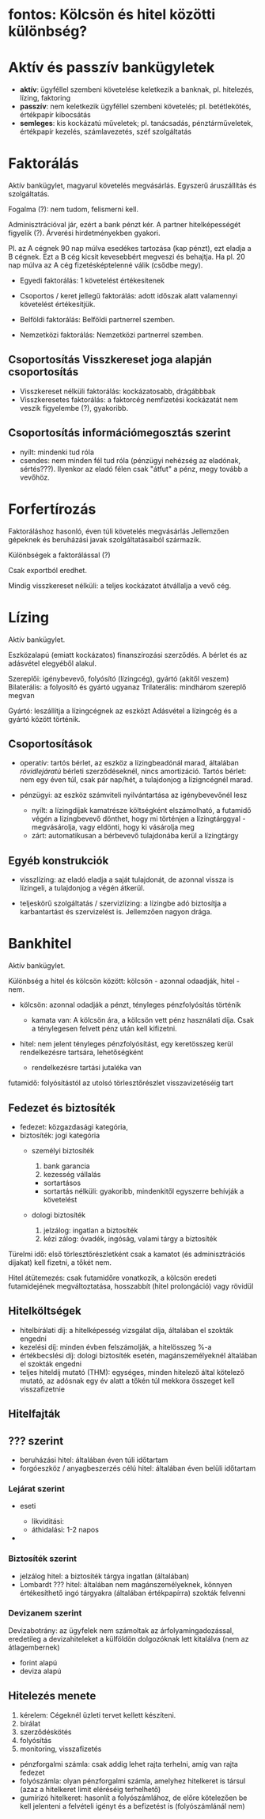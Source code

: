 # fontos: Kölcsön és hitel közötti különbség?

# Aktív és passzív bankügyletek

- **aktív**: ügyféllel szembeni követelése keletkezik a banknak, pl. hitelezés,
  lízing, faktoring
- **passzív**: nem keletkezik ügyféllel szembeni követelés; pl. betétlekötés,
  értékpapír kibocsátás
- **semleges**: kis kockázatú műveletek; pl. tanácsadás, pénztárműveletek,
  értékpapír kezelés, számlavezetés, széf szolgáltatás

# Faktorálás
Aktív bankügylet, magyarul követelés megvásárlás. Egyszerű áruszállítás és
szolgáltatás.

Fogalma (?): nem tudom, felismerni kell.

Adminisztrációval jár, ezért a bank pénzt kér.
A partner hitelképességét figyelik (?).
Árverési hirdetményekben gyakori.

Pl. az A cégnek 90 nap múlva esedékes tartozása (kap pénzt), ezt eladja a B cégnek. Ezt a B
cég kicsit kevesebbért megveszi és behajtja. Ha pl. 20 nap múlva az A cég
fizetésképtelenné válik (csődbe megy).

- Egyedi faktorálás: 1 követelést értékesítenek
- Csoportos / keret jellegű faktorálás: adott időszak alatt valamennyi követelést
értékesítjük.

- Belföldi faktorálás: Belföldi partnerrel szemben.
- Nemzetközi faktorálás: Nemzetközi partnerrel szemben.

## Csoportosítás Visszkereset joga alapján csoportosítás
- Visszkereset nélküli faktorálás: kockázatosabb, drágábbbak
- Visszkeresetes faktorálás: a faktorcég nemfizetési kockázatát nem veszik
  figyelembe (?), gyakoribb.

## Csoportosítás információmegosztás szerint
- nyílt: mindenki tud róla
- csendes: nem minden fél tud róla (pénzügyi nehézség az eladónak, sértés???).
  Ilyenkor az eladó félen csak "átfut" a pénz, megy tovább a vevőhöz.

# Forfertírozás
Faktoráláshoz hasonló, éven túli követelés megvásárlás
Jellemzően gépeknek és beruházási javak szolgáltatásaiból származik.

Különbségek a faktorálással (?)

Csak exportból eredhet.

Mindig visszkereset nélküli: a teljes kockázatot átvállalja a vevő cég.

# Lízing
Aktív bankügylet.

Eszközalapú (emiatt kockázatos) finanszírozási szerződés. A bérlet és az
adásvétel elegyéből alakul. 

Szereplői: igénybevevő, folyósító (lízingcég), gyártó (akitől veszem)
Bilaterális: a folyosító és gyártó ugyanaz
Trilaterális: mindhárom szereplő megvan

Gyártó: leszállítja a lízingcégnek az eszközt
Adásvétel a lízingcég és a gyártó között történik.

## Csoportosítások
- operatív: tartós bérlet, az eszköz a lízingbeadónál marad, általában
  *rövidlejáratú* bérleti szerződéseknél, nincs amortizáció. Tartós bérlet: nem
  egy éven túl, csak pár nap/hét, a tulajdonjog a lízigncégnél marad.

- pénzügyi: az eszköz számviteli nyilvántartása az igénybevevőnél lesz
  * nyílt: a lízingdíjak kamatrésze költségként elszámolható, a futamidő végén a
    lízingbevevő dönthet, hogy mi történjen a lízingtárggyal - megvásárolja,
    vagy eldönti, hogy ki vásárolja meg
  * zárt: automatikusan a bérbevevő tulajdonába kerül a lízingtárgy

## Egyéb konstrukciók
- visszlízing: az eladó eladja a saját tulajdonát, de azonnal vissza is
  lízingeli, a tulajdonjog a végén átkerül.

- teljeskörű szolgáltatás / szervizlízing: a lízingbe adó biztosítja a
  karbantartást és szervizelést is. Jellemzően nagyon drága.

# Bankhitel
Aktív bankügylet.

Különbség a hitel és kölcsön között: kölcsön - azonnal odaadják, hitel - nem.

- kölcsön: azonnal odadják a pénzt, tényleges pénzfolyósítás történik
  * kamata van: A kölcsön ára, a kölcsön vett pénz használati díja. Csak a
  ténylegesen felvett pénz után kell kifizetni.

- hitel: nem jelent tényleges pénzfolyósítást, egy keretösszeg kerül
  rendelkezésre tartsára, lehetőségként
  * rendelkezésre tartási jutaléka van

futamidő: folyósítástól az utolsó törlesztőrészlet visszavizetéséig tart

## Fedezet és biztosíték
- fedezet: közgazdasági kategória, 
- biztosíték: jogi kategória
  * személyi biztosíték
    1. bank garancia
    2. kezesség vállalás
      - sortartásos
      - sortartás nélküli: gyakoribb, mindenkitől egyszerre behívják a követelést

  * dologi biztosíték
    1. jelzálog: ingatlan a biztosíték
    2. kézi zálog: óvadék, ingóság, valami tárgy a biztosíték

Türelmi idő: első törlesztőrészletként csak a kamatot (és adminisztrációs
díjakat) kell fizetni, a tőkét nem.

Hitel átütemezés: csak futamidőre vonatkozik, a kölcsön eredeti futamidejének
megváltoztatása, hosszabbít (hitel prolongáció) vagy rövidül

## Hitelköltségek
- hitelbírálati díj: a hitelképesség vizsgálat díja, általában el szokták
  engedni
- kezelési díj: minden évben felszámolják, a hitelösszeg %-a
- értékbecslési díj: dologi biztosíték esetén, magánszemélyeknél általában el
  szokták engedni
- teljes hiteldíj mutató (THM): egységes, minden hitelező által kötelező mutató,
  az adósnak egy év alatt a tőkén túl mekkora összeget kell visszafizetnie

## Hitelfajták

## ??? szerint
- beruházási hitel: általában éven túli időtartam
- forgóeszköz / anyagbeszerzés célú hitel: általában éven belüli időtartam

### Lejárat szerint
- eseti
  * likviditási: 
  * áthidalási: 1-2 napos

- 

### Biztosíték szerint
- jelzálog hitel: a biztosíték tárgya ingatlan (általában)
- Lombardt ??? hitel: általában nem magánszemélyeknek, könnyen értékesíthető
  ingó tárgyakra (általában értékpapírra) szokták felvenni

### Devizanem szerint
Devizabotrány: az ügyfelek nem számoltak az árfolyamingadozással, eredetileg a
devizahiteleket a külföldön dolgozóknak lett kitalálva (nem az átlagembernek)

- forint alapú
- deviza alapú

## Hitelezés menete
1. kérelem: Cégeknél üzleti tervet kellett készíteni. 
2. bírálat
3. szerződéskötés
4. folyósítás
5. monitoring, visszafizetés

- pénzforgalmi számla: csak addig lehet rajta terhelni, amíg van rajta fedezet
- folyószámla: olyan pénzforgalmi számla, amelyhez hitelkeret is társul (azaz a
  hitelkeret limit eléréséig terhelhető)
- gumírizó hitelkeret: hasonlít a folyószámlához, de előre kötelezően be kell
  jelenteni a felvételi igényt és a befizetést is (folyószámlánál nem)





